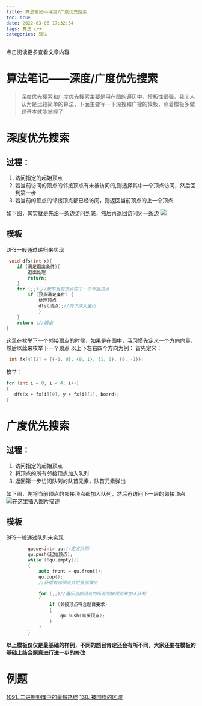 ```yaml
---
title: 算法笔记——深度/广度优先搜索
toc: true
date: 2022-03-06 17:32:54
tags: 算法 c++
categories: 算法
---
```


​​点击阅读更多查看文章内容<!--more-->

# 算法笔记——深度/广度优先搜索
>深度优先搜索和广度优先搜索主要是用在图的遍历中，模板性很强，我个人认为是比较简单的算法，下面主要写一下深搜和广搜的模板，照着模板多做题基本就能掌握了

# 深度优先搜索
## 过程：
1. 访问指定的起始顶点
2. 若当前访问的顶点的邻接顶点有未被访问的,则选择其中一个顶点访问，然后回到第一步
3. 若当前的顶点的邻接顶点都已经访问，则返回当前顶点的上一个顶点


如下图，其实就是先沿一条边访问到底，然后再返回访问另一条边
![](https://cdn.jsdelivr.net/gh/shnpd/blog-pic@main/csdn/c565b86a0ccf7cbe538233a24ca5057a_1740930679947.png)
 
## 模板
 DFS一般通过递归来实现

```cpp
 void dfs(int x){
    if (满足退出条件){ 
        退出处理
        return; 
    }
    for (;;){//枚举当前顶点的下一个邻接顶点
        if (顶点满足条件) {
            处理顶点
            dfs(顶点);//向下深入遍历
            }
    }
    return ;//退出 
}
```
这里在枚举下一个邻接顶点的时候，如果是在图中，我习惯先定义一个方向向量，然后以此来枚举下一个顶点
以上下左右四个方向为例：
首先定义：
```cpp
 int fx[4][2] = {{-1, 0}, {0, 1}, {1, 0}, {0, -1}};
```
枚举： 
```cpp
for (int i = 0; i < 4; i++)
{
   dfs(x + fx[i][0], y + fx[i][1], board);
}
```

# 广度优先搜索
## 过程：
1. 访问指定的起始顶点
2. 将顶点的所有邻接顶点加入队列
3. 返回第一步访问队列的队首元素，队首元素弹出


如下图，先将当前顶点的邻接顶点都加入队列，然后再访问下一层的邻接顶点
![在这里插入图片描述](https://cdn.jsdelivr.net/gh/shnpd/blog-pic@main/csdn/32695d447c6233acf6078ba8b0b089de_1740930679947.png)
## 模板
BFS一般通过队列来实现

```cpp
		queue<int> qu;//定义队列
        qu.push(起始顶点);
        while (!qu.empty())
        {
            auto front = qu.front();
            qu.pop();
            //获得首部顶点并将首部弹出

            for (;;)//遍历当前顶点的所有邻接顶点并加入队列
            {
                if (邻接顶点符合题目要求)
                {
                    qu.push(邻接顶点);
                }
            }
        }
```

**以上模板仅仅是最基础的样例，不同的题目肯定还会有所不同，大家还要在模板的基础上结合题意进行进一步的修改**

# 例题
[1091. 二进制矩阵中的最短路径](https://leetcode-cn.com/problems/shortest-path-in-binary-matrix/)
[130. 被围绕的区域](https://leetcode-cn.com/problems/surrounded-regions/)
